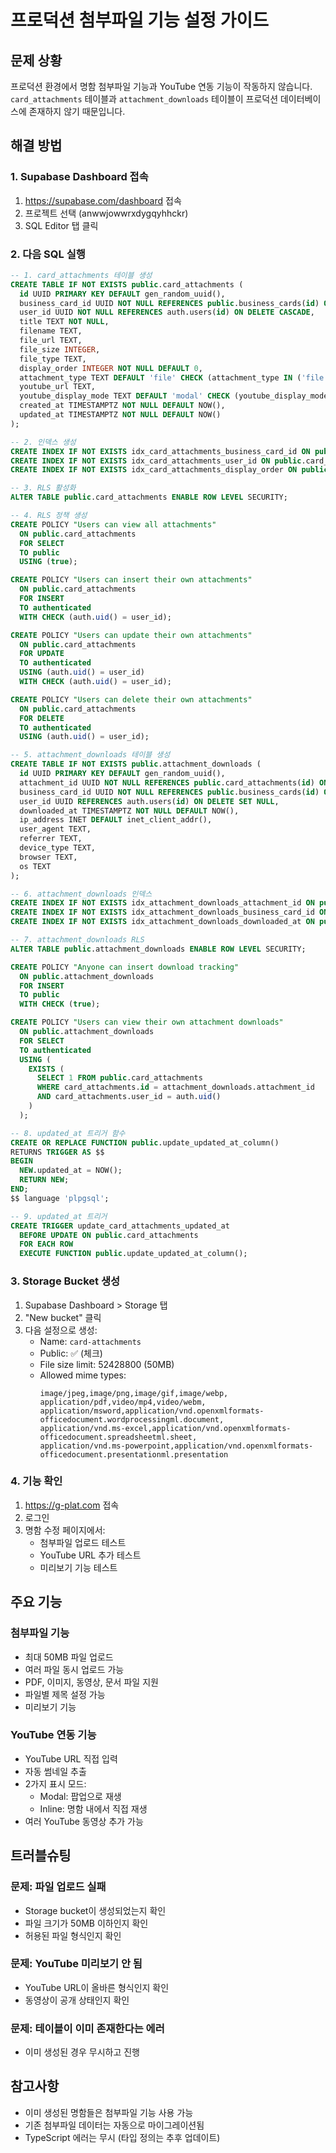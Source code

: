 # 프로덕션 첨부파일 기능 설정 가이드

## 문제 상황
프로덕션 환경에서 명함 첨부파일 기능과 YouTube 연동 기능이 작동하지 않습니다.
`card_attachments` 테이블과 `attachment_downloads` 테이블이 프로덕션 데이터베이스에 존재하지 않기 때문입니다.

## 해결 방법

### 1. Supabase Dashboard 접속
1. https://supabase.com/dashboard 접속
2. 프로젝트 선택 (anwwjowwrxdygqyhhckr)
3. SQL Editor 탭 클릭

### 2. 다음 SQL 실행

```sql
-- 1. card_attachments 테이블 생성
CREATE TABLE IF NOT EXISTS public.card_attachments (
  id UUID PRIMARY KEY DEFAULT gen_random_uuid(),
  business_card_id UUID NOT NULL REFERENCES public.business_cards(id) ON DELETE CASCADE,
  user_id UUID NOT NULL REFERENCES auth.users(id) ON DELETE CASCADE,
  title TEXT NOT NULL,
  filename TEXT,
  file_url TEXT,
  file_size INTEGER,
  file_type TEXT,
  display_order INTEGER NOT NULL DEFAULT 0,
  attachment_type TEXT DEFAULT 'file' CHECK (attachment_type IN ('file', 'youtube')),
  youtube_url TEXT,
  youtube_display_mode TEXT DEFAULT 'modal' CHECK (youtube_display_mode IN ('modal', 'inline')),
  created_at TIMESTAMPTZ NOT NULL DEFAULT NOW(),
  updated_at TIMESTAMPTZ NOT NULL DEFAULT NOW()
);

-- 2. 인덱스 생성
CREATE INDEX IF NOT EXISTS idx_card_attachments_business_card_id ON public.card_attachments(business_card_id);
CREATE INDEX IF NOT EXISTS idx_card_attachments_user_id ON public.card_attachments(user_id);
CREATE INDEX IF NOT EXISTS idx_card_attachments_display_order ON public.card_attachments(business_card_id, display_order);

-- 3. RLS 활성화
ALTER TABLE public.card_attachments ENABLE ROW LEVEL SECURITY;

-- 4. RLS 정책 생성
CREATE POLICY "Users can view all attachments"
  ON public.card_attachments
  FOR SELECT
  TO public
  USING (true);

CREATE POLICY "Users can insert their own attachments"
  ON public.card_attachments
  FOR INSERT
  TO authenticated
  WITH CHECK (auth.uid() = user_id);

CREATE POLICY "Users can update their own attachments"
  ON public.card_attachments
  FOR UPDATE
  TO authenticated
  USING (auth.uid() = user_id)
  WITH CHECK (auth.uid() = user_id);

CREATE POLICY "Users can delete their own attachments"
  ON public.card_attachments
  FOR DELETE
  TO authenticated
  USING (auth.uid() = user_id);

-- 5. attachment_downloads 테이블 생성
CREATE TABLE IF NOT EXISTS public.attachment_downloads (
  id UUID PRIMARY KEY DEFAULT gen_random_uuid(),
  attachment_id UUID NOT NULL REFERENCES public.card_attachments(id) ON DELETE CASCADE,
  business_card_id UUID NOT NULL REFERENCES public.business_cards(id) ON DELETE CASCADE,
  user_id UUID REFERENCES auth.users(id) ON DELETE SET NULL,
  downloaded_at TIMESTAMPTZ NOT NULL DEFAULT NOW(),
  ip_address INET DEFAULT inet_client_addr(),
  user_agent TEXT,
  referrer TEXT,
  device_type TEXT,
  browser TEXT,
  os TEXT
);

-- 6. attachment_downloads 인덱스
CREATE INDEX IF NOT EXISTS idx_attachment_downloads_attachment_id ON public.attachment_downloads(attachment_id);
CREATE INDEX IF NOT EXISTS idx_attachment_downloads_business_card_id ON public.attachment_downloads(business_card_id);
CREATE INDEX IF NOT EXISTS idx_attachment_downloads_downloaded_at ON public.attachment_downloads(downloaded_at DESC);

-- 7. attachment_downloads RLS
ALTER TABLE public.attachment_downloads ENABLE ROW LEVEL SECURITY;

CREATE POLICY "Anyone can insert download tracking"
  ON public.attachment_downloads
  FOR INSERT
  TO public
  WITH CHECK (true);

CREATE POLICY "Users can view their own attachment downloads"
  ON public.attachment_downloads
  FOR SELECT
  TO authenticated
  USING (
    EXISTS (
      SELECT 1 FROM public.card_attachments
      WHERE card_attachments.id = attachment_downloads.attachment_id
      AND card_attachments.user_id = auth.uid()
    )
  );

-- 8. updated_at 트리거 함수
CREATE OR REPLACE FUNCTION public.update_updated_at_column()
RETURNS TRIGGER AS $$
BEGIN
  NEW.updated_at = NOW();
  RETURN NEW;
END;
$$ language 'plpgsql';

-- 9. updated_at 트리거
CREATE TRIGGER update_card_attachments_updated_at
  BEFORE UPDATE ON public.card_attachments
  FOR EACH ROW
  EXECUTE FUNCTION public.update_updated_at_column();
```

### 3. Storage Bucket 생성
1. Supabase Dashboard > Storage 탭
2. "New bucket" 클릭
3. 다음 설정으로 생성:
   - Name: `card-attachments`
   - Public: ✅ (체크)
   - File size limit: 52428800 (50MB)
   - Allowed mime types:
     ```
     image/jpeg,image/png,image/gif,image/webp,
     application/pdf,video/mp4,video/webm,
     application/msword,application/vnd.openxmlformats-officedocument.wordprocessingml.document,
     application/vnd.ms-excel,application/vnd.openxmlformats-officedocument.spreadsheetml.sheet,
     application/vnd.ms-powerpoint,application/vnd.openxmlformats-officedocument.presentationml.presentation
     ```

### 4. 기능 확인
1. https://g-plat.com 접속
2. 로그인
3. 명함 수정 페이지에서:
   - 첨부파일 업로드 테스트
   - YouTube URL 추가 테스트
   - 미리보기 기능 테스트

## 주요 기능

### 첨부파일 기능
- 최대 50MB 파일 업로드
- 여러 파일 동시 업로드 가능
- PDF, 이미지, 동영상, 문서 파일 지원
- 파일별 제목 설정 가능
- 미리보기 기능

### YouTube 연동 기능
- YouTube URL 직접 입력
- 자동 썸네일 추출
- 2가지 표시 모드:
  - Modal: 팝업으로 재생
  - Inline: 명함 내에서 직접 재생
- 여러 YouTube 동영상 추가 가능

## 트러블슈팅

### 문제: 파일 업로드 실패
- Storage bucket이 생성되었는지 확인
- 파일 크기가 50MB 이하인지 확인
- 허용된 파일 형식인지 확인

### 문제: YouTube 미리보기 안 됨
- YouTube URL이 올바른 형식인지 확인
- 동영상이 공개 상태인지 확인

### 문제: 테이블이 이미 존재한다는 에러
- 이미 생성된 경우 무시하고 진행

## 참고사항
- 이미 생성된 명함들은 첨부파일 기능 사용 가능
- 기존 첨부파일 데이터는 자동으로 마이그레이션됨
- TypeScript 에러는 무시 (타입 정의는 추후 업데이트)